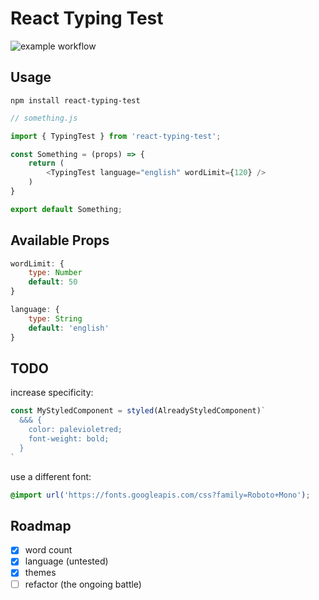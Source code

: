 # React Typing Test

![example workflow](https://github.com/ncarn2/react-typing-test/actions/workflows/node.js.yml/badge.svg)

## Usage

``` 
npm install react-typing-test
```

``` js 
// something.js

import { TypingTest } from 'react-typing-test';

const Something = (props) => {
    return (
        <TypingTest language="english" wordLimit={120} />
    )
}

export default Something;

```

## Available Props

```js 
wordLimit: {
    type: Number
    default: 50
}
```

```js 
language: {
    type: String
    default: 'english'
}
```

## TODO
increase specificity: 
```js
const MyStyledComponent = styled(AlreadyStyledComponent)`
  &&& {
    color: palevioletred;
    font-weight: bold;
  }
`
```

use a different font:
```css
@import url('https://fonts.googleapis.com/css?family=Roboto+Mono');
```



## Roadmap

- [x] word count
- [x] language (untested)
- [x] themes
- [ ] refactor (the ongoing battle)
